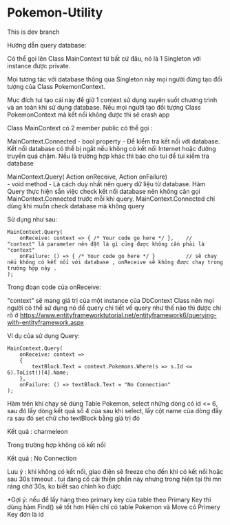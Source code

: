 # Pokemon-Utility

This is dev branch

Hướng dẫn query database:

Có thể gọi lên Class MainContext từ bất cứ đâu, nó là 1 Singleton với instance được private.

Mọi tương tác với database thông qua Singleton này mọi người đừng tạo đối tượng của Class PokemonContext. 

Mục đích tui tạo cái này để giữ 1 context sử dụng xuyên suốt chương trình và an toàn khi sử dụng database. Nếu mọi người tạo đối tượng Class PokemonContext mà kết nối không được thì sẽ crash app

Class MainContext có 2 member public có thể gọi :
  
  MainContext.Connected 
    - bool property - Để kiểm tra kết nối với database. Kết nối database có thể bị ngắt nếu không có kết nối Internet hoặc đường truyền quá chậm. Nếu là trường hợp khác thì báo cho tui để tui kiểm tra database

  MainContext.Query( Action onReceive, Action<MainContext> onFailure)  
    - void method - Là cách duy nhất nên query dữ liệu từ database. 
    Hàm Query thực hiện sẵn việc check kết nối database nên không cân gọi MainContext.Connected trước mỗi khi query. MainContext.Connected chỉ dùng khi muốn check database mà không query
 
 Sử dụng như sau:

```
MainContext.Query(
    onReceive: context => { /* Your code go here */ },    //  "context" là parameter nên đặt là gì cũng được không cần phải là "context"
    onFailure: () => { /* Your code go here */ }          // sẽ chạy nếu không có kết nối với database , onReceive sẽ không được chay trong trường hợp này .
);
```
Trong đoạn code của onReceive:

"context" sẽ mang giá trị của một instance của DbContext Class nên mọi người có thể sử dụng nó để query
chi tiết về query như thế nào thì được chỉ rõ ở https://www.entityframeworktutorial.net/entityframework6/querying-with-entityframework.aspx

Ví dụ của sử dụng Query:
```
MainContext.Query(
    onReceive: context =>
    {
        textBlock.Text = context.Pokemons.Where(s => s.Id <= 6).ToList()[4].Name;
    },
    onFailure: () => textBlock.Text = "No Connection"
);
```
Hàm trên khi chạy sẽ dùng Table Pokemon, select những dòng có id <= 6, sau đó lấy dòng kết quả số 4 của sau khi select, lấy cột name của dòng đấy ra sau đó set chữ cho textBlock bằng giá trị đó

Kết quả : charmeleon

Trong trường hợp không có kết nối

Kết quả : No Connection

Lưu ý : khi không có kết nối, giao điện sẽ freeze cho đến khi có kết nối hoặc sau 30s timeout . tui đang cố cải thiện phần này nhưng trong hiện tại thì mn ráng chờ 30s, ko biết sao chỉnh ko được

*Gợi ý: nếu để lấy hàng theo primary key của table theo Primary Key thì dùng hàm Find() sẽ tốt hơn
Hiện chỉ có table Pokemon và Move có Primery Key đơn là id

